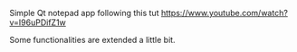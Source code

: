 Simple Qt notepad app following this tut
https://www.youtube.com/watch?v=I96uPDifZ1w

Some functionalities are extended a little bit.
